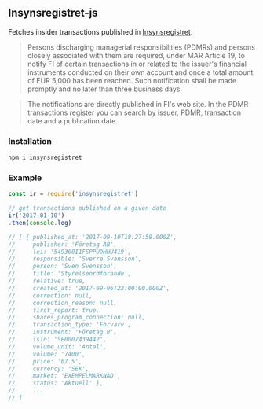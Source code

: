 ## Insynsregistret-js

Fetches insider transactions published in [Insynsregistret](http://www.fi.se/en/our-registers/pdmr-transactions/).

>Persons discharging managerial responsibilities (PDMRs) and persons closely associated with them are required, under MAR Article 19, to notify FI of certain transactions in or related to the issuer's financial instruments conducted on their own account and once a total amount of EUR 5,000 has been reached. Such notification shall be made promptly and no later than three business days.

>The notifications are directly published in FI's web site. In the PDMR transactions register you can search by issuer, PDMR, transaction date and a publication date.

### Installation
```bash
npm i insynsregistret
```

### Example
```javascript
const ir = require('insynsregistret')

// get transactions published on a given date
ir('2017-01-10')
.then(console.log)

// [ { published_at: '2017-09-10T18:27:58.000Z',
//     publisher: 'Företag AB',
//     lei: '549300I1FSPPU9HHU419',
//     responsible: 'Sverre Svansson',
//     person: 'Sven Svensson',
//     title: 'Styrelseordförande',
//     relative: true,
//     created_at: '2017-09-06T22:00:00.000Z',
//     correction: null,
//     correction_reason: null,
//     first_report: true,
//     shares_program_connection: null,
//     transaction_type: 'Förvärv',
//     instrument: 'Företag B',
//     isin: 'SE0007439442',
//     volume_unit: 'Antal',
//     volume: '7400',
//     price: '67.5',
//     currency: 'SEK',
//     market: 'EXEMPELMARKNAD',
//     status: 'Aktuell' },
//     ...
// ]
```
    
